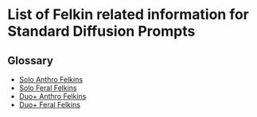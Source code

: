 # List of Felkin related information for Standard Diffusion Prompts

## Glossary


- [Solo Anthro Felkins](SoloAnthroFelkins.md)
- [Solo Feral Felkins](SoloFeralFelkins.md)
- [Duo+ Anthro Felkins](DuoAnthroFelkins.md)
- [Duo+ Feral Felkins](DuoFeralFelkins.md)